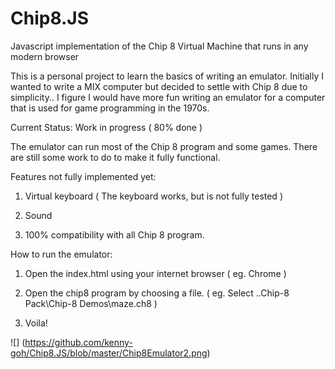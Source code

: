 # Chip8.JS

Javascript implementation of the Chip 8 Virtual Machine that runs in any modern browser

This is a personal project to learn the basics of writing an emulator. Initially I wanted to write a MIX computer but decided to settle with Chip 8 due to simplicity.. I figure I would have more fun writing an emulator for a computer that is used for game programming in the 1970s.

Current Status: Work in progress ( 80% done )

The emulator can run most of the Chip 8 program and some games. There are still some work to do to make it fully functional.

Features not fully implemented yet:

1. Virtual keyboard ( The keyboard works, but is not fully tested ) 

2. Sound 

3. 100% compatibility with all Chip 8 program.

How to run the emulator:

1. Open the index.html using your internet browser ( eg. Chrome )

2. Open the chip8 program by choosing a file. ( eg. Select ..Chip-8 Pack\Chip-8 Demos\maze.ch8 )

3. Voila!

![] (https://github.com/kenny-goh/Chip8.JS/blob/master/Chip8Emulator2.png)


